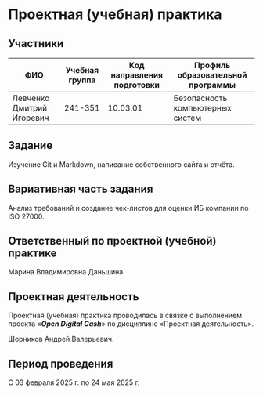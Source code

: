 # Проектная (учебная) практика

## Участники

| ФИО | Учебная группа | Код направления подготовки | Профиль образовательной программы |
|-|-|-|-|
| Левченко Дмитрий Игоревич | 241-351 | 10.03.01 | Безопасность компьютерных систем |


## Задание

Изучение Git и Markdown, написание собственного сайта и отчёта.

## Вариативная часть задания

Анализ требований и создание чек-листов для оценки ИБ компании по ISO 27000.

## Ответственный по проектной (учебной) практике

Марина Владимировна Даньшина.

## Проектная деятельность

Проектная (учебная) практика проводилась в связке с выполнением проекта «***Open Digital Cash***» по дисциплине «Проектная деятельность».

Шорников Андрей Валерьевич.

## Период проведения

С 03 февраля 2025 г. по 24 мая 2025 г.
